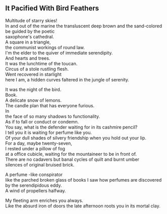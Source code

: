 It Pacified With Bird Feathers
------------------------------
Multitude of starry skies!  
In and out of the marine the transluscent deep brown and the sand-colored  
be guided by the poetic  
saxophone's cathedral.  
A square in a triangle,  
the communist workings of round law.  
I'm the elder to the quiver of immediate serendipity.  
And hearts and trees.  
It was the lunchtime of the toucan.  
Circus of a stole rustling flesh.  
Went recovered in starlight  
here I am, a hidden curves faltered in the jungle of serenity.  
  
It was the night of the bird.  
Book.  
A delicate snow of lemons.  
The candle plan that has everyone furious.  
In  
the face of so many shadows to functionality.  
As if to fall or conduct or condemn.  
You say, what is the defender waiting for in its cashmire pencil?  
I tell you it is waiting for perfume like you.  
Of your dull shades of silvery friendship when you hold out your lip.  
For a day, maybe twenty-seven,  
I rested under a pillow of fog  
at a office cubicle, waiting for the mountaineer to be in front of.  
There are no cadavers but banal cycles of quilt and burnt umber  
silences of original bruised brick.  
  
A perfume -like conspirator  
like the parched broken glass of books I saw how perfumes are discovered  
by the serendipidous eddy.  
A wind of propellers halfway.  
  
My fleeting arm enriches you always.  
Like the absurd iron of doors the late afternoon roots you in its mortal clay.  
